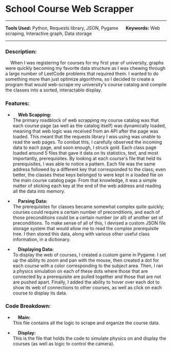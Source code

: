
# School Course Web Scrapper

---

**Tools Used:** Python, Requests library, JSON, Pygame &nbsp;&nbsp;&nbsp;&nbsp; **Keywords:** Web scraping, Interactive graph, Data storage

---

### Description:
&nbsp;&nbsp;&nbsp;&nbsp;When I was registering for courses for my first year of university, graphs were quickly becoming my favorite data structure as I was chewing through a large number of LeetCode problems that required them. I wanted to do something more than just optimize algorithms, so I decided to create a program that would web-scrape my university's course catalog and compile the classes into a sorted, interactable display.


### Features:
- &nbsp;&nbsp;&nbsp;&nbsp;**Web Scapping:**  
The primary roadblock of web scrapping my course catalog was that each course page (as well as the catalog itself) was dynamically loaded, meaning that web logic was received from an API after the page was loaded. This meant that the requests library I was using was unable to read the web pages. To combat this, I carefully observed the incoming data to each page, and soon enough, I struck gold. Each class page loaded around 5 files that gave it data on its statistics, text, and most importantly, prerequisites. By looking at each course's file that held its prerequisites, I was able to notice a pattern. Each file was the same address followed by a different key that corresponded to the class; even better, the classes these keys belonged to were kept in a loaded file on the main course catalog page. From that knowledge, it was a simple matter of sticking each key at the end of the web address and reading all the data into memory.

- &nbsp;&nbsp;&nbsp;&nbsp;**Parsing Data:**  
The prerequisites for classes became somewhat complex quite quickly; courses could require a certain number of preconditions, and each of those preconditions could be a certain number (or all) of another set of preconditions. To make sense of all of this, I devised a custom JSON file storage system that would allow me to read the complex prerequisite tree. I then stored this data, along with various other useful class information, in a dictionary.

- &nbsp;&nbsp;&nbsp;&nbsp;**Displaying Data:**  
To display the web of courses, I created a custom game in Pygame. I set up the ability to zoom and pan with the mouse, then created a dot for each course with a color corresponding to the subject area. Then, I ran a physics simulation on each of these dots where those that are connected by a prerequisite are pulled together and those that are not are pushed apart. Finally, I added the ability to hover over each dot to show its web of connections to other courses, as well as click on each course to display its data.

### Code Breakdown:
- &nbsp;&nbsp;&nbsp;&nbsp;**Main:**  
This file contains all the logic to scrape and organize the course data.

- &nbsp;&nbsp;&nbsp;&nbsp;**Display:**  
This is the file that holds the code to simulate physics on and display the courses (as well as logic to control the camera).
